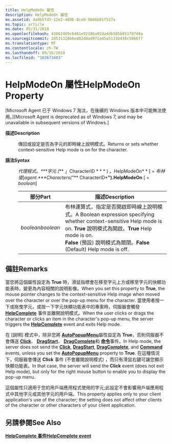 ```yaml
---
title: HelpModeOn 屬性
description: HelpModeOn 屬性
ms.assetid: 4a9b5fd3-12e2-489b-8ce0-9b66b01f517a
ms.topic: article
ms.date: 05/31/2018
ms.openlocfilehash: 43662469c6461e92186a92daddb505b851f8740a
ms.sourcegitcommit: 2d531328b6ed82d4ad971a45a5131b430c5866f7
ms.translationtype: MT
ms.contentlocale: zh-TW
ms.lasthandoff: 09/16/2019
ms.locfileid: "103673483"
---
```

# <a name="helpmodeon-property"></a><span data-ttu-id="f1018-103">HelpModeOn 屬性</span><span class="sxs-lookup"><span data-stu-id="f1018-103">HelpModeOn Property</span></span>

<span data-ttu-id="f1018-104">\[Microsoft Agent 已于 Windows 7 淘汰，在後續的 Windows 版本中可能無法使用。\]</span><span class="sxs-lookup"><span data-stu-id="f1018-104">\[Microsoft Agent is deprecated as of Windows 7, and may be unavailable in subsequent versions of Windows.\]</span></span>

<dl> <dt>

<span data-ttu-id="f1018-105"><span id="Description"></span><span id="description"></span><span id="DESCRIPTION"></span>**描述**</span><span class="sxs-lookup"><span data-stu-id="f1018-105"><span id="Description"></span><span id="description"></span><span id="DESCRIPTION"></span>**Description**</span></span>
</dt> <dd>

<span data-ttu-id="f1018-106">傳回或設定是否為字元的即時線上說明模式。</span><span class="sxs-lookup"><span data-stu-id="f1018-106">Returns or sets whether context-sensitive Help mode is on for the character.</span></span>

</dd> <dt>

<span data-ttu-id="f1018-107"><span id="Syntax"></span><span id="syntax"></span><span id="SYNTAX"></span>**語法**</span><span class="sxs-lookup"><span data-stu-id="f1018-107"><span id="Syntax"></span><span id="syntax"></span><span id="SYNTAX"></span>**Syntax**</span></span>
</dt> <dd>

<span data-ttu-id="f1018-108">*代理程式。\*\*\*字元 (*\*\* 」CharacterID \* \* \* ) 。HelpModeOn\* \*  \[  =  *布林值*\]</span><span class="sxs-lookup"><span data-stu-id="f1018-108">*agent.\*\*\*Characters("*\*\* CharacterID\***").HelpModeOn** \[ = *boolean*\]</span></span>



| <span data-ttu-id="f1018-109">部分</span><span class="sxs-lookup"><span data-stu-id="f1018-109">Part</span></span>      | <span data-ttu-id="f1018-110">描述</span><span class="sxs-lookup"><span data-stu-id="f1018-110">Description</span></span>                                                                                                                                                       |
|-----------|-------------------------------------------------------------------------------------------------------------------------------------------------------------------|
| <span data-ttu-id="f1018-111">*boolean*</span><span class="sxs-lookup"><span data-stu-id="f1018-111">*boolean*</span></span> | <span data-ttu-id="f1018-112">布林運算式，指定是否開啟即時線上說明模式。</span><span class="sxs-lookup"><span data-stu-id="f1018-112">A Boolean expression specifying whether context-sensitive Help mode is on.</span></span> <span data-ttu-id="f1018-113">**True** 說明模式為開啟。</span><span class="sxs-lookup"><span data-stu-id="f1018-113">**True** Help mode is on.</span></span> <br/> <span data-ttu-id="f1018-114">**False** (預設) 說明模式為關閉。</span><span class="sxs-lookup"><span data-stu-id="f1018-114">**False** (Default) Help mode is off.</span></span><br/> |



 

</dd> </dl>

## <a name="remarks"></a><span data-ttu-id="f1018-115">備註</span><span class="sxs-lookup"><span data-stu-id="f1018-115">Remarks</span></span>

<span data-ttu-id="f1018-116">當您將這個屬性設定為 **True** 時，滑鼠指標會在移至字元上方或移至字元的快顯功能表時，變更為內容相關的說明影像。</span><span class="sxs-lookup"><span data-stu-id="f1018-116">When you set this property to **True**, the mouse pointer changes to the context-sensitive Help image when moved over the character or over the pop-up menu for the character.</span></span> <span data-ttu-id="f1018-117">當使用者按一下或拖曳字元，或按一下字元快顯功能表中的專案時，伺服器會觸發 [**HelpComplete**](helpcomplete-event.md) 事件並離開說明模式。</span><span class="sxs-lookup"><span data-stu-id="f1018-117">When the user clicks or drags the character or clicks an item in the character's pop-up menu, the server triggers the [**HelpComplete**](helpcomplete-event.md) event and exits Help mode.</span></span>

<span data-ttu-id="f1018-118">在 [說明] 模式中，除非您將 [**AutoPopupMenu**](autopopupmenu-property.md)屬性設定為 **True**，否則伺服器不會傳送 [**Click**](click-event.md)、 [**DragStart**](dragstart-event.md)、 [**DragComplete**](dragcomplete-event.md)和 [**命令**](command-event.md)事件。</span><span class="sxs-lookup"><span data-stu-id="f1018-118">In Help mode, the server does not send the [**Click**](click-event.md), [**DragStart**](dragstart-event.md), [**DragComplete**](dragcomplete-event.md), and [**Command**](command-event.md) events, unless you set the [**AutoPopupMenu**](autopopupmenu-property.md) property to **True**.</span></span> <span data-ttu-id="f1018-119">在這種情況下，伺服器會傳送 **Click** 事件 (不會離開說明模式) ，而只有滑鼠右鍵可讓您顯示快顯功能表。</span><span class="sxs-lookup"><span data-stu-id="f1018-119">In that case, the server will send the **Click** event (does not exit Help mode), but only for the right mouse button to enable you to display the pop-up menu.</span></span>

<span data-ttu-id="f1018-120">這個屬性只適用于您的用戶端應用程式使用的字元;此設定不會影響用戶端應用程式中其他字元或其他字元的用戶端。</span><span class="sxs-lookup"><span data-stu-id="f1018-120">This property applies only to your client application's use of the character; the setting does not affect other clients of the character or other characters of your client application.</span></span>

## <a name="see-also"></a><span data-ttu-id="f1018-121">另請參閱</span><span class="sxs-lookup"><span data-stu-id="f1018-121">See Also</span></span>

[<span data-ttu-id="f1018-122">**HelpComplete 事件**</span><span class="sxs-lookup"><span data-stu-id="f1018-122">**HelpComplete event**</span></span>](helpcomplete-event.md)


 

 





